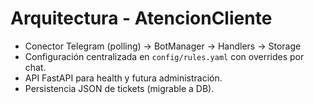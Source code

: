# Arquitectura - AtencionCliente

- Conector Telegram (polling) -> BotManager -> Handlers -> Storage
- Configuración centralizada en `config/rules.yaml` con overrides por chat.
- API FastAPI para health y futura administración.
- Persistencia JSON de tickets (migrable a DB).
